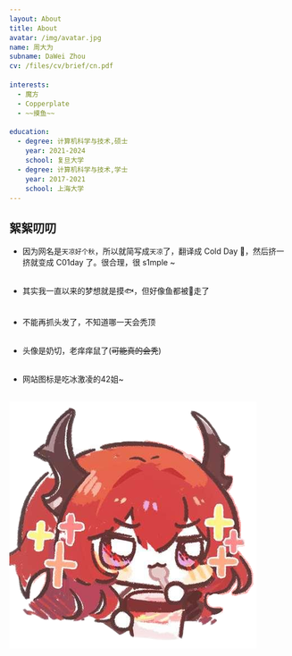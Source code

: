 ```yaml
---
layout: About
title: About
avatar: /img/avatar.jpg
name: 周大为
subname: DaWei Zhou
cv: /files/cv/brief/cn.pdf

interests:
  - 魔方
  - Copperplate
  - ~~摸鱼~~

education:
  - degree: 计算机科学与技术,硕士
    year: 2021-2024
    school: 复旦大学
  - degree: 计算机科学与技术,学士
    year: 2017-2021
    school: 上海大学
---
```



## 絮絮叨叨

- 因为网名是`天凉好个秋`，所以就简写成`天凉`了，翻译成 Cold Day 🍁，然后挤一挤就变成 C01day 了。很合理，很 s1mple ~
<br/><br/>

- 其实我一直以来的梦想就是摸🐟，但好像鱼都被🎣走了
<br/><br/>

- 不能再抓头发了，不知道哪一天会秃顶
<br/><br/>

- 头像是奶切，老痒痒鼠了(~~可能真的会秃~~)
<br/><br/>

- 网站图标是吃冰激凌的42姐~
<br/><br/>

![](/img/logo.png)
  

